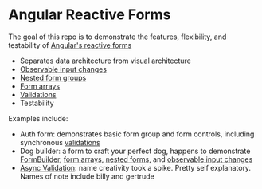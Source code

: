 # Angular Reactive Forms

The goal of this repo is to demonstrate the features, flexibility, and testability of [Angular's reactive forms](https://angular.io/guide/reactive-forms)

- Separates data architecture from visual architecture 
- [Observable input changes](https://angular.io/api/forms/AbstractControl#valueChanges)
- [Nested form groups](https://angular.io/guide/reactive-forms#nesting-form-groups)
- [Form arrays](https://angular.io/guide/reactive-forms#dynamic-controls-using-form-arrays)
- [Validations](https://angular.io/guide/form-validation#reactive-form-validation)
- Testability

Examples include: 
- Auth form: demonstrates basic form group and form controls, including synchronous [validations](https://angular.io/guide/form-validation#reactive-form-validation)
- Dog builder: a form to craft your perfect dog, happens to demonstrate [FormBuilder](https://angular.io/guide/reactive-forms#generating-form-controls-with-formbuilder), [form arrays](https://angular.io/guide/reactive-forms#dynamic-controls-using-form-arrays), [nested forms](https://angular.io/guide/reactive-forms#creating-nested-form-groups), and [observable input changes]((https://angular.io/api/forms/AbstractControl#valueChanges))
- [Async Validation](https://angular.io/guide/form-validation#async-validation): name creativity took a spike. Pretty self explanatory. Names of note include billy and gertrude
